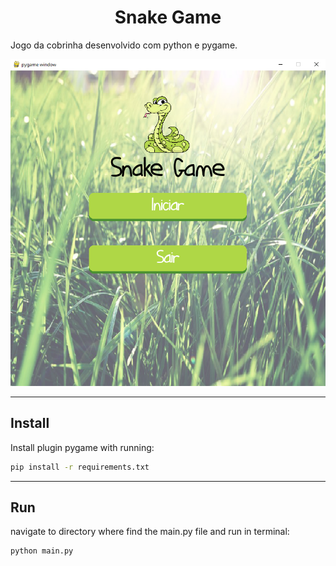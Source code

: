 <h1 align="center">Snake Game</h1>

Jogo da cobrinha desenvolvido com python e pygame.

<p align="center">
    <img src="docs/preview-game.png">
</p>

---

## Install

Install plugin pygame with running:

```bash
pip install -r requirements.txt
```

---

## Run

navigate to directory where find the main.py file and run in terminal:

```bash
python main.py
```
